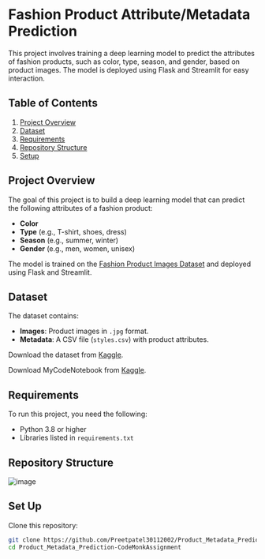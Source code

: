 # Fashion Product Attribute/Metadata Prediction

This project involves training a deep learning model to predict the attributes of fashion products, such as color, type, season, and gender, based on product images. The model is deployed using Flask and Streamlit for easy interaction.

## Table of Contents
1. [Project Overview](#project-overview)
2. [Dataset](#dataset)
3. [Requirements](#requirements)
4. [Repository Structure](#repository-structure)
5. [Setup](#setup)

## Project Overview
The goal of this project is to build a deep learning model that can predict the following attributes of a fashion product:
- **Color**
- **Type** (e.g., T-shirt, shoes, dress)
- **Season** (e.g., summer, winter)
- **Gender** (e.g., men, women, unisex)

The model is trained on the [Fashion Product Images Dataset](https://www.kaggle.com/datasets/paramaggarwal/fashion-product-images-dataset) and deployed using Flask and Streamlit.

## Dataset
The dataset contains:
- **Images**: Product images in `.jpg` format.
- **Metadata**: A CSV file (`styles.csv`) with product attributes.

Download the dataset from [Kaggle](https://www.kaggle.com/datasets/paramaggarwal/fashion-product-images-dataset).

Download MyCodeNotebook from [Kaggle](https://www.kaggle.com/code/preetpatelrk3011/codemonk-assignment-nb/edit).

## Requirements
To run this project, you need the following:
- Python 3.8 or higher
- Libraries listed in `requirements.txt`

## Repository Structure

![image](https://github.com/user-attachments/assets/7f38bb5f-29f1-4970-95e1-5a54505e15aa)
  
## Set Up
Clone this repository:
```bash
git clone https://github.com/Preetpatel30112002/Product_Metadata_Prediction-CodeMonkAssignment-.git
cd Product_Metadata_Prediction-CodeMonkAssignment


